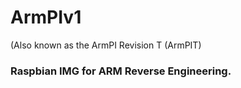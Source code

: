 # ArmPIv1 
(Also known as the ArmPI Revision T (ArmPIT)

### Raspbian IMG for ARM Reverse Engineering.
